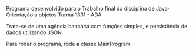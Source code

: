 Programa desenvolvido para o Trabalho final da disciplina de Java- Orientação a objetos Turma 1331 - ADA

Trata-se de uma agência bancária com funções simples, e persistência de dados utilizando JSON

Para rodar o programa, rode a classe MainProgram
